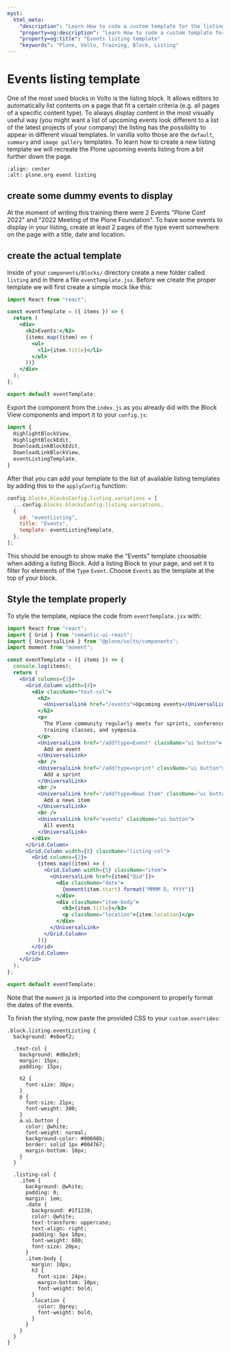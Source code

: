 ```yaml
---
myst:
  html_meta:
    "description": "Learn How to code a custom template for the listing block"
    "property=og:description": "Learn How to code a custom template for the listing block"
    "property=og:title": "Events listing template"
    "keywords": "Plone, Volto, Training, Block, Listing"
---
```


# Events listing template

One of the most used blocks in Volto is the listing block. It allows editors to automatically list contents on a page that fit a certain criteria (e.g. all pages of a specific content type). To always display content in the most visually useful way (you might want a list of upcoming events look different to a list of the latest projects of your company) the listing has the possibility to appear in different visual templates. In vanilla volto those are the `default`, `summary` and `image gallery` templates. To learn how to create a new listing template we will recreate the Plone upcoming events listing from a bit further down the page.

```{image} /_static/ploneorg-event-listing.png
:align: center
:alt: plone.org event listing
```

## create some dummy events to display

At the moment of writing this training there were 2 Events "Plone Conf 2022" and "2022 Meeting of the Plone Foundation". To have some events to display in your listing, create at least 2 pages of the type event somewhere on the page with a title, date and location.

## create the actual template

Inside of your `components/Blocks/` directory create a new folder called `listing` and in there a file `eventTemplate.jsx`. Before we create the proper template we will first create a simple mock like this:

```jsx
import React from "react";

const eventTemplate = ({ items }) => {
  return (
    <div>
      <h2>Events:</h2>
      {items.map((item) => (
        <ul>
          <li>{item.title}</li>
        </ul>
      ))}
    </div>
  );
};

export default eventTemplate;
```

Export the component from the `index.js` as you already did with the Block View components and import it to your `config.js`:

```js
import {
  HighlightBlockView,
  HighlightBlockEdit,
  DownloadLinkBlockEdit,
  DownloadLinkBlockView,
  eventListingTemplate,
}
```

After that you can add your template to the list of available listing templates by adding this to the `applyConfig` function:

```js
config.blocks.blocksConfig.listing.variations = [
  ...config.blocks.blocksConfig.listing.variations,
  {
    id: "eventListing",
    title: "Events",
    template: eventListingTemplate,
  },
];
```

This should be enough to show make the "Events" template choosable when adding a listing Block. Add a listing Block to your page, and set it to filter for elements of the `Type` `Event`. Choose `Events` as the template at the top of your block.

## Style the template properly

To style the template, replace the code from `eventTemplate.jsx` with:

```jsx
import React from "react";
import { Grid } from "semantic-ui-react";
import { UniversalLink } from "@plone/volto/components";
import moment from "moment";

const eventTemplate = ({ items }) => {
  console.log(items);
  return (
    <Grid columns={3}>
      <Grid.Column width={4}>
        <div className="text-col">
          <h2>
            <UniversalLink href="/events">Upcoming events</UniversalLink>
          </h2>
          <p>
            The Plone community regularly meets for sprints, conferences,
            training classes, and symposia.
          </p>
          <UniversalLink href="/add?type=Event" className="ui button">
            Add an event
          </UniversalLink>
          <br />
          <UniversalLink href="/add?type=sprint" className="ui button">
            Add a sprint
          </UniversalLink>
          <br />
          <UniversalLink href="/add?type=News Item" className="ui button">
            Add a news item
          </UniversalLink>
          <br />
          <UniversalLink href="events" className="ui button">
            All events
          </UniversalLink>
        </div>
      </Grid.Column>
      <Grid.Column width={8} className="listing-col">
        <Grid columns={2}>
          {items.map((item) => (
            <Grid.Column width={5} className="item">
              <UniversalLink href={item["@id"]}>
                <div className="date">
                  {moment(item.start).format("MMMM D, YYYY")}
                </div>
                <div className="item-body">
                  <h3>{item.title}</h3>
                  <p className="location">{item.location}</p>
                </div>
              </UniversalLink>
            </Grid.Column>
          ))}
        </Grid>
      </Grid.Column>
    </Grid>
  );
};

export default eventTemplate;
```

Note that the `moment` js is imported into the component to properly format the dates of the events.

To finish the styling, now paste the provided CSS to your `custom.overrides`:

```less
.block.listing.eventListing {
  background: #e8eef2;

  .text-col {
    background: #d8e2e9;
    margin: 15px;
    padding: 15px;

    h2 {
      font-size: 30px;
    }
    p {
      font-size: 21px;
      font-weight: 300;
    }
    a.ui.button {
      color: @white;
      font-weight: normal;
      background-color: #00608b;
      border: solid 1px #004767;
      margin-bottom: 10px;
    }
  }

  .listing-col {
    .item {
      background: @white;
      padding: 0;
      margin: 1em;
      .date {
        background: #1f1238;
        color: @white;
        text-transform: uppercase;
        text-align: right;
        padding: 5px 10px;
        font-weight: 600;
        font-size: 20px;
      }
      .item-body {
        margin: 10px;
        h3 {
          font-size: 24px;
          margin-bottom: 10px;
          font-weight: bold;
        }
        .location {
          color: @grey;
          font-weight: bold;
        }
      }
    }
  }
}
```
